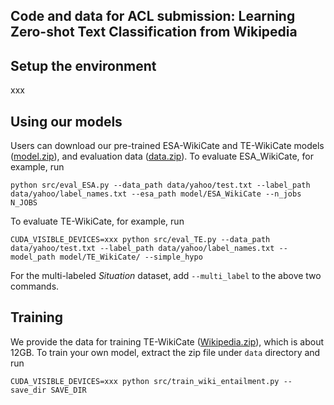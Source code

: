 ## Code and data for ACL submission: Learning Zero-shot Text Classification from Wikipedia
## Setup the environment
xxx
## Using our models
Users can download our pre-trained ESA-WikiCate and TE-WikiCate models ([model.zip](http://...)), and evaluation data ([data.zip](http://...)). 
To evaluate ESA_WikiCate, for example, run
```
python src/eval_ESA.py --data_path data/yahoo/test.txt --label_path data/yahoo/label_names.txt --esa_path model/ESA_WikiCate --n_jobs N_JOBS
```
To evaluate TE-WikiCate, for example, run
```
CUDA_VISIBLE_DEVICES=xxx python src/eval_TE.py --data_path data/yahoo/test.txt --label_path data/yahoo/label_names.txt --model_path model/TE_WikiCate/ --simple_hypo
```
For the multi-labeled *Situation* dataset, add ```--multi_label``` to the above two commands. 
## Training
We provide the data for training TE-WikiCate ([Wikipedia.zip](http://...)), which is about 12GB. To train your own model, extract the zip file under ```data``` directory and run
```
CUDA_VISIBLE_DEVICES=xxx python src/train_wiki_entailment.py --save_dir SAVE_DIR
```



